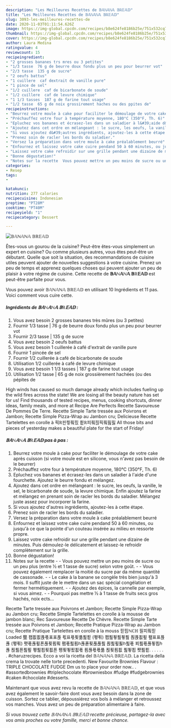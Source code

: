 ```yaml
---
description: "Les Meilleures Recettes de 𝔹𝔸ℕ𝔸ℕ𝔸 𝔹ℝ𝔼𝔸𝔻"
title: "Les Meilleures Recettes de 𝔹𝔸ℕ𝔸ℕ𝔸 𝔹ℝ𝔼𝔸𝔻"
slug: 3093-les-meilleures-recettes-de
date: 2020-11-03T01:11:54.626Z
image: https://img-global.cpcdn.com/recipes/b8e624fe8186b25e/751x532cq70/𝔹𝔸ℕ𝔸ℕ𝔸-𝔹ℝ𝔼𝔸𝔻-photo-principale-de-la-recette.jpg
thumbnail: https://img-global.cpcdn.com/recipes/b8e624fe8186b25e/751x532cq70/𝔹𝔸ℕ𝔸ℕ𝔸-𝔹ℝ𝔼𝔸𝔻-photo-principale-de-la-recette.jpg
cover: https://img-global.cpcdn.com/recipes/b8e624fe8186b25e/751x532cq70/𝔹𝔸ℕ𝔸ℕ𝔸-𝔹ℝ𝔼𝔸𝔻-photo-principale-de-la-recette.jpg
author: Laura Medina
ratingvalue: 4
reviewcount: 15
recipeingredient:
- "2 grosses bananes trs mres ou 3 petites"
- "1/3 tasse  76 g de beurre doux fondu plus un peu pour beurrer vot"
- "2/3 tasse  135 g de sucre"
- "2 oeufs battus"
- "1 cuillere  caf dextrait de vanille pure"
- "1 pince de sel"
- "1/2 cuillere  caf de bicarbonate de soude"
- "1/2 cuillere  caf de levure chimique"
- "1 1/3 tasses  187 g de farine tout usage"
- "1/2 tasse  65 g de noix grossirement haches ou des ppites de"
recipeinstructions:
- "Beurrez votre moule à cake pour faciliter le démoulage de votre cake après cuisson (si votre moule est en silicone, vous n&#39;avez pas besoin de le beurrer)"
- "Préchauffez votre four à température moyenne, 180°C (350°F, Th. 6)"
- "Epluchez vos bananes et écrasez-les dans un saladier à l&#39;aide d&#39;une fourchette. Ajoutez le beurre fondu et mélangez."
- "Ajoutez dans cet ordre en mélangeant : le sucre, les oeufs, la vanille, le sel, le bicarbonate de soude, la levure chimique. Enfin ajoutez la farine et mélangez en prenant soin de racler les bords du saladier. Mélangez juste assez pour incorporer la farine."
- "Si vous ajoutez d&#39;autres ingrédients, ajoutez-les à cette étape."
- "Prenez soin de racler les bords du saladier."
- "Versez la préparation dans votre moule à cake préalablement beurré"
- "Enfournez et laissez votre cake cuire pendand 50 à 60 minutes, ou jusqu&#39;à ce que la pointe d&#39;un couteau insérée au milieu en ressorte propre."
- "Laissez votre cake refroidir sur une grille pendant une dizaine de minutes. Puis démoulez-le délicatement et laissez-le refroidir complètement sur la grille."
- "Bonne dégustation!"
- "Notes sur la recette  Vous pouvez mettre un peu moins de sucre ou un peu plus (entre ½ et 1 tasse de sucre) selon votre goût.  Vous pouvez également remplacer la moitié du sucre par da même quantité de cassonade.  Le cake à la banane se congèle très bien jusqu&#39;à 3 mois. Il suffit juste de le mettre dans un sac spécial congélation et fermer hermétiquement.  Ajoutez des épices, la cannelle par exemple, si vous aimez.  Pourquoi pas mettre ½ à 1 tasse de fruits secs gros hachés, noix ects..."
categories:
- Resep
tags:
- 

katakunci:  
nutrition: 277 calories
recipecuisine: Indonesian
preptime: "PT28M"
cooktime: "PT40M"
recipeyield: "1"
recipecategory: Dessert

---
```



![𝔹𝔸ℕ𝔸ℕ𝔸 𝔹ℝ𝔼𝔸𝔻](https://img-global.cpcdn.com/recipes/b8e624fe8186b25e/751x532cq70/𝔹𝔸ℕ𝔸ℕ𝔸-𝔹ℝ𝔼𝔸𝔻-photo-principale-de-la-recette.jpg)

Êtes-vous un gourou de la cuisine? Peut-être êtes-vous simplement un expert en cuisine? Ou comme plusieurs autres, vous êtes peut-être un débutant. Quelle que soit la situation, des recommandations de cuisine utiles peuvent ajouter de nouvelles suggestions à votre cuisine. Prenez un peu de temps et apprenez quelques choses qui peuvent ajouter un peu de plaisir à votre régime de cuisine. Cette recette de <strong> 𝔹𝔸ℕ𝔸ℕ𝔸 𝔹ℝ𝔼𝔸𝔻 </strong> est peut-être parfaite pour vous.

<!--inarticleads1-->

Vous pouvez avoir 𝔹𝔸ℕ𝔸ℕ𝔸 𝔹ℝ𝔼𝔸𝔻 en utilisant 10 Ingrédients et 11 pas. Voici comment vous cuire cette.

##### Ingrédients de 𝔹𝔸ℕ𝔸ℕ𝔸 𝔹ℝ𝔼𝔸𝔻 :

1. Vous avez besoin 2 grosses bananes très mûres (ou 3 petites)
1. Fournir 1/3 tasse | 76 g de beurre doux fondu plus un peu pour beurrer vot
1. Fournir 2/3 tasse | 135 g de sucre
1. Vous avez besoin 2 oeufs battus
1. Vous avez besoin 1 cuillerée à café d&#39;extrait de vanille pure
1. Fournir 1 pincée de sel
1. Fournir 1/2 cuillerée à café de bicarbonate de soude
1. Utilisation 1/2 cuillerée à café de levure chimique
1. Vous avez besoin 1 1/3 tasses | 187 g de farine tout usage
1. Utilisation 1/2 tasse | 65 g de noix grossièrement hachées (ou des pépites de


High winds has caused so much damage already which includes fueling up the wild fires across the state! We are losing all the beauty nature has set for us! Find thousands of tested recipes, menus, cooking shortcuts, dinner ideas, family meals, and more at Recipe Are Perfects Recette Savoureuse De Pommes De Terre. Recette Simple Tarte tressée aux Poivrons et Jambon; Recette Simple Pizza-Wrap au Jambon cru; Delicieuse Recette Tartelettes en corolle à 픽ℝ핀픻픸핐 픹ℝ피픸핂픽픸핊핋 All those bits and pieces of yesterday makes a beautiful plate for the start of Friday! 

<!--inarticleads2-->

##### 𝔹𝔸ℕ𝔸ℕ𝔸 𝔹ℝ𝔼𝔸𝔻 pas à pas :

1. Beurrez votre moule à cake pour faciliter le démoulage de votre cake après cuisson (si votre moule est en silicone, vous n&#39;avez pas besoin de le beurrer)
1. Préchauffez votre four à température moyenne, 180°C (350°F, Th. 6)
1. Epluchez vos bananes et écrasez-les dans un saladier à l&#39;aide d&#39;une fourchette. Ajoutez le beurre fondu et mélangez.
1. Ajoutez dans cet ordre en mélangeant : le sucre, les oeufs, la vanille, le sel, le bicarbonate de soude, la levure chimique. Enfin ajoutez la farine et mélangez en prenant soin de racler les bords du saladier. Mélangez juste assez pour incorporer la farine.
1. Si vous ajoutez d&#39;autres ingrédients, ajoutez-les à cette étape.
1. Prenez soin de racler les bords du saladier.
1. Versez la préparation dans votre moule à cake préalablement beurré
1. Enfournez et laissez votre cake cuire pendand 50 à 60 minutes, ou jusqu&#39;à ce que la pointe d&#39;un couteau insérée au milieu en ressorte propre.
1. Laissez votre cake refroidir sur une grille pendant une dizaine de minutes. Puis démoulez-le délicatement et laissez-le refroidir complètement sur la grille.
1. Bonne dégustation!
1. Notes sur la recette -  - Vous pouvez mettre un peu moins de sucre ou un peu plus (entre ½ et 1 tasse de sucre) selon votre goût. -  - Vous pouvez également remplacer la moitié du sucre par da même quantité de cassonade. -  - Le cake à la banane se congèle très bien jusqu&#39;à 3 mois. Il suffit juste de le mettre dans un sac spécial congélation et fermer hermétiquement. -  - Ajoutez des épices, la cannelle par exemple, si vous aimez. -  - Pourquoi pas mettre ½ à 1 tasse de fruits secs gros hachés, noix ects...


Recette Tarte tressée aux Poivrons et Jambon; Recette Simple Pizza-Wrap au Jambon cru; Recette Simple Tartelettes en corolle à la mousse de jambon blanc; Rec Savoureuse Recette De Chèvre. Recette Simple Tarte tressée aux Poivrons et Jambon; Recette Pratique Pizza-Wrap au Jambon cru; Recette Pratique Tartelettes en corolle à la mouss 핃핌ℕℂℍ 필피픸핃 Loaded 壟 퐵푒푒푡푟표표푡 푃표푟푖푦푎푙 (퐿푂) 퐵푎푛푎푛푎 푆푡푒푚 퐾표표푡푢 (퐿푂) 퐷푟푢푚푠푡푖푐푘 퐴푟푎푐ℎ푢푣푖푡푡푎 푆푎푚푏ℎ푎푟 푀푎푟푢푛푑ℎ푢 푅푎푠푎푚 퐿푎푑푖푒푠 퐹푖푛푔푒푟 푐푢푟푟푦 푅푖푐푒 푎푛푑 퐷푎푙. . . . . . . #charuzrecipes. Ecco a voi la ricetta del 𝔹𝔸ℕ𝔸ℕ𝔸 𝔹ℝ𝔼𝔸𝔻. La ricetta della crema la trovate nelle torte precedenti. New Favourite Brownies Flavour : TRIPLE CHOCOLATE FUDGE Dm us to place your order now.. . #assortedbrownies #triplechocolate #browniesbox #fudge #fudgebrownies #caken #chocolate #desserts. 

<!--inarticleads1-->

<p>
Maintenant que vous avez revu la recette de 𝔹𝔸ℕ𝔸ℕ𝔸 𝔹ℝ𝔼𝔸𝔻, et que vous avez également le savoir-faire dont vous avez besoin dans la zone de cuisson. Sortez ce tablier, dépoussiérez vos bols à mélanger et retroussez vos manches. Vous avez un peu de préparation alimentaire à faire.
</p>

<p>
<i>Si vous trouvez cette 𝔹𝔸ℕ𝔸ℕ𝔸 𝔹ℝ𝔼𝔸𝔻 recette précieuse, partagez-la avec vos amis proches ou votre famille, merci et bonne chance.</i>
</p>
